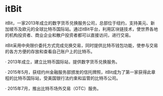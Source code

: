 # 

# itBit

itBit，一家2013年成立的数字货币兑换服务公司，总部位于纽约，支持美元、新加坡币及欧元的全球比特币国际站。通过itBit平台，利用区块链技术，使世界各地的机构投资者、商业企业和散户投资者都可以直接访问，进行交易。

itBit采用中央限价委托方式完成兑换交易，同时提供比特币钱包功能，使参与交易的各方方便的存放和查看自己账户上的比特币。

· 2013年成立，建立比特币国际站，提供数字货币兑换服务。

· 2015年5月，获纽约州金融服务部颁发的信托牌照，itBit成为了第一家获得此章程的比特币国际站，受美国银行法约束和监管的比特币公司。

· 2015年7月，推出比特币场外交易（OTC）服务。

